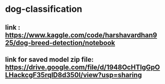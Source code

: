 # dog-classification

## link : https://www.kaggle.com/code/harshavardhan925/dog-breed-detection/notebook

## link for saved model zip file: https://drive.google.com/file/d/1948OcHTIgGpOLHackcgF35rqlD8d350I/view?usp=sharing
